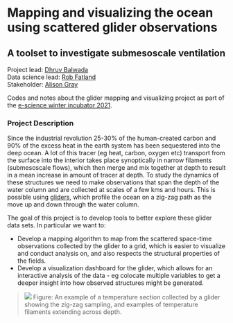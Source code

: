 # Mapping and visualizing the ocean using scattered glider observations 
## A toolset to investigate submesoscale ventilation

Project lead: [Dhruv Balwada](https://dhruvbalwada.github.io/)  
Data science lead: [Rob Fatland](https://escience.washington.edu/people/rob-fatland/)  
Stakeholder: [Alison Gray](https://alisonrgray.com/)  

Codes and notes about the glider mapping and visualizing project as part of the [e-science winter incubator 2021](https://escience.washington.edu/get-involved/incubator-programs/overview/). 


### Project Description
Since the industrial revolution 25-30% of the human-created carbon and 90% of the excess heat in the earth system has been sequestered into the deep ocean. A lot of this tracer (eg heat, carbon, oxygen etc) transport from the surface into the interior takes place synoptically in narrow filaments (submesoscale flows), which then merge and mix together at depth to result in a mean increase in amount of tracer at depth. To study the dynamics of these structures we need to make observations that span the depth of the water column and are collected at scales of a few kms and hours. This is possible using [gliders](https://oceanservice.noaa.gov/facts/ocean-gliders.html), which profile the ocean on a zig-zag path as the move up and down through the water column. 

The goal of this project is to develop tools to better explore these glider data sets. In particular we want to:
- Develop a mapping algorithm to map from the scattered space-time observations collected by the glider to a grid, which is easier to visualize and conduct analysis on, and also respects the structural properties of the fields.
- Develop a visualization dashboard for the glider, which allows for an interactive analysis of the data - eg colocate multiple variables to get a deeper insight into how observed structures might be generated.

>![](https://i.imgur.com/LHjmsUn.png)
Figure: An example of a temperature section collected by a glider showing the zig-zag sampling, and examples of temperature filaments extending across depth. 